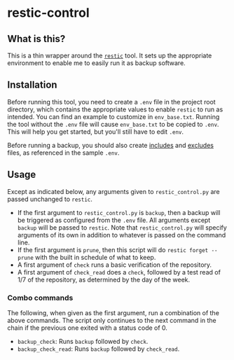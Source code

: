 # restic-control

## What is this?

This is a thin wrapper around the [`restic`][restic] tool. It sets up the appropriate environment to enable me to easily run it as backup software.

## Installation

Before running this tool, you need to create a `.env` file in the project root directory, which contains the appropriate values to enable `restic` to run as intended. You can find an example to customize in `env_base.txt`. Running the tool without the `.env` file will cause `env_base.txt` to be copied to `.env`. This will help you get started, but you'll still have to edit `.env`.

Before running a backup, you should also create [includes][includes] and [excludes][excludes] files, as referenced in the sample `.env`.

## Usage

Except as indicated below, any arguments given to `restic_control.py` are passed unchanged to `restic`.

- If the first argument to `restic_control.py` is `backup`, then a backup will be triggered as configured from the `.env` file. All arguments except `backup` will be passed to `restic`. Note that `restic_control.py` will specify arguments of its own in addition to whatever is passed on the command line.
- If the first argument is `prune`, then this script will do `restic forget --prune` with the built in schedule of what to keep.
- A first argument of `check` runs a basic verification of the repository.
- A first argument of `check_read` does a `check`, followed by a test read of 1/7 of the repository, as determined by the day of the week.

### Combo commands

The following, when given as the first argument, run a combination of the above commands. The script only continues to the next command in the chain if the previous one exited with a status code of 0.

- `backup_check`: Runs `backup` followed by `check`.
- `backup_check_read`: Runs `backup` followed by `check_read`.

[excludes]: https://restic.readthedocs.io/en/stable/040_backup.html#excluding-files
[includes]: https://restic.readthedocs.io/en/stable/040_backup.html#including-files
[restic]: https://restic.readthedocs.io/
